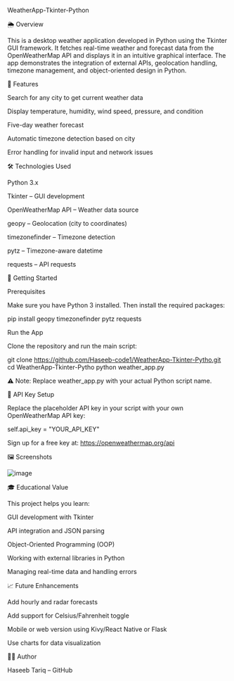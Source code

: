 WeatherApp-Tkinter-Python

🌦️ Overview

This is a desktop weather application developed in Python using the Tkinter GUI framework. It fetches real-time weather and forecast data from the OpenWeatherMap API and displays it in an intuitive graphical interface. The app demonstrates the integration of external APIs, geolocation handling, timezone management, and object-oriented design in Python.

🔧 Features

Search for any city to get current weather data

Display temperature, humidity, wind speed, pressure, and condition

Five-day weather forecast

Automatic timezone detection based on city

Error handling for invalid input and network issues

🛠️ Technologies Used

Python 3.x

Tkinter – GUI development

OpenWeatherMap API – Weather data source

geopy – Geolocation (city to coordinates)

timezonefinder – Timezone detection

pytz – Timezone-aware datetime

requests – API requests

🚀 Getting Started

Prerequisites

Make sure you have Python 3 installed. Then install the required packages:

pip install geopy timezonefinder pytz requests

Run the App

Clone the repository and run the main script:

git clone https://github.com/Haseeb-code1/WeatherApp-Tkinter-Pytho.git
cd WeatherApp-Tkinter-Pytho
python weather_app.py

⚠️ Note: Replace weather_app.py with your actual Python script name.

🔐 API Key Setup

Replace the placeholder API key in your script with your own OpenWeatherMap API key:

self.api_key = "YOUR_API_KEY"

Sign up for a free key at: https://openweathermap.org/api

🖼️ Screenshots

![image](https://github.com/user-attachments/assets/63d32729-9c06-49eb-bd5a-37f363503d87)


🎓 Educational Value

This project helps you learn:

GUI development with Tkinter

API integration and JSON parsing

Object-Oriented Programming (OOP)

Working with external libraries in Python

Managing real-time data and handling errors

📈 Future Enhancements

Add hourly and radar forecasts

Add support for Celsius/Fahrenheit toggle

Mobile or web version using Kivy/React Native or Flask

Use charts for data visualization

🧑‍💻 Author

Haseeb Tariq – GitHub
